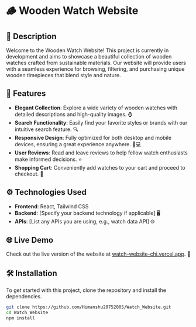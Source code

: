# 🪵 Wooden Watch Website

## 📖 Description
Welcome to the Wooden Watch Website! This project is currently in development and aims to showcase a beautiful collection of wooden watches crafted from sustainable materials. Our website will provide users with a seamless experience for browsing, filtering, and purchasing unique wooden timepieces that blend style and nature.

## 🌟 Features
- **Elegant Collection**: Explore a wide variety of wooden watches with detailed descriptions and high-quality images. ⌚️
- **Search Functionality**: Easily find your favorite styles or brands with our intuitive search feature. 🔍
- **Responsive Design**: Fully optimized for both desktop and mobile devices, ensuring a great experience anywhere. 📱💻
- **User Reviews**: Read and leave reviews to help fellow watch enthusiasts make informed decisions. ⭐️
- **Shopping Cart**: Conveniently add watches to your cart and proceed to checkout. 🛒

## ⚙️ Technologies Used
- **Frontend**: React, Tailwind CSS
- **Backend**: [Specify your backend technology if applicable] 🖥️
- **APIs**: [List any APIs you are using, e.g., watch data API] 🌐

## 🌐 Live Demo
Check out the live version of the website at [watch-website-chi.vercel.app](https://watch-website-chi.vercel.app/). 🚀

## 🛠️ Installation
To get started with this project, clone the repository and install the dependencies.

```bash
git clone https://github.com/Himanshu20752005/Watch_Website.git
cd Watch_Website
npm install
